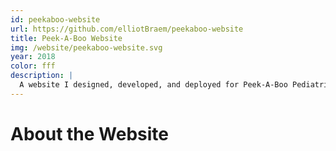 ```yaml
---
id: peekaboo-website
url: https://github.com/elliotBraem/peekaboo-website
title: Peek-A-Boo Website
img: /website/peekaboo-website.svg
year: 2018
color: fff
description: |
  A website I designed, developed, and deployed for Peek-A-Boo Pediatric Therapy to better represent the company’s mission and provide a significantly better user experience.
---
```


About the Website
============
